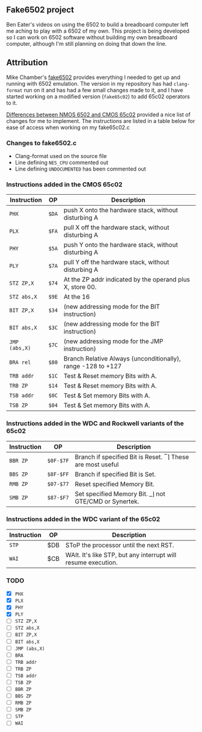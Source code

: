 ## Fake6502 project

Ben Eater's videos on using the 6502 to build a breadboard computer
left me aching to play with a 6502 of my own. This project is being
developed so I can work on 6502 software without building my own
breadboard computer, although I'm still planning on doing that down
the line.

## Attribution

Mike Chamber's [fake6502](http://rubbermallet.org/fake6502.c) provides
everything I needed to get up and running with 6502 emulation.
The version in my repository has had `clang-format` run on it and has had a
few small changes made to it, and I have started working on a modified
version (`fake65c02`) to add 65c02 operators to it.

[Differences between NMOS 6502 and CMOS 65c02](http://wilsonminesco.com/NMOS-CMOSdif/)
provided a nice list of changes for me to implement. The instructions are listed in
a table below for ease of access when working on my fake65c02.c


### Changes to fake6502.c

* Clang-format used on the source file
* Line defining `NES_CPU` commented out
* Line defining `UNDOCUMENTED` has been commented out

### Instructions added in the CMOS 65c02

Instruction   | OP        | Description
--------------|-----------|-----------------------------------------------------
`PHX`         | `$DA`     | push X onto the hardware stack, without disturbing A
`PLX`         | `$FA`     | pull X  off the hardware stack, without disturbing A
`PHY`         | `$5A`     | push Y onto the hardware stack, without disturbing A
`PLY`         | `$7A`     | pull Y  off the hardware stack, without disturbing A
`STZ ZP,X`    | `$74`     | At the ZP addr indicated by the operand plus X, store 00.
`STZ abs,X`   | `$9E`     | At the 16|bit addr indicated by the operand plus X, store 00.
`BIT ZP,X`    | `$34`     | (new addressing mode for the BIT instruction)
`BIT abs,X`   | `$3C`     | (new addressing mode for the BIT instruction)
`JMP (abs,X)` | `$7C`     | (new addressing mode for the JMP instruction)
`BRA rel`     | `$80`     | Branch Relative Always (unconditionally), range -128 to +127
`TRB addr`    | `$1C`     | Test & Reset memory Bits with A.
`TRB ZP`      | `$14`     | Test & Reset memory Bits with A.
`TSB addr`    | `$0C`     | Test & Set memory Bits with A.
`TSB ZP`      | `$04`     | Test & Set memory Bits with A.

### Instructions added in the WDC and Rockwell variants of the 65c02

Instruction   | OP        | Description
--------------|-----------|-----------------------------------------------------
`BBR ZP`      | `$0F-$7F` | Branch if specified Bit is Reset. ‾⌉ These are most useful
`BBS ZP`      | `$8F-$FF` | Branch if specified Bit is Set.    | when I/O is in ZP.  They
`RMB ZP`      | `$07-$77` | Reset specified Memory Bit.        | are on WDC & Rockwell but
`SMB ZP`      | `$87-$F7` | Set specified Memory Bit.         _⌋ not GTE/CMD or Synertek.


### Instructions added in the WDC variant of the 65c02

Instruction   | OP        | Description
--------------|-----------|-----------------------------------------------------
`STP`         | $DB       | SToP the processor until the next RST.
`WAI`         | $CB       | WAIt.  It's like STP, but any interrupt will resume execution.

### TODO
- [X] `PHX`
- [X] `PLX`
- [X] `PHY`
- [X] `PLY`
- [ ] `STZ ZP,X`
- [ ] `STZ abs,X`
- [ ] `BIT ZP,X`
- [ ] `BIT abs,X`
- [ ] `JMP (abs,X)`
- [ ] `BRA`
- [ ] `TRB addr`
- [ ] `TRB ZP`
- [ ] `TSB addr`
- [ ] `TSB ZP`
- [ ] `BBR ZP`
- [ ] `BBS ZP`
- [ ] `RMB ZP`
- [ ] `SMB ZP`
- [ ] `STP`
- [ ] `WAI`
